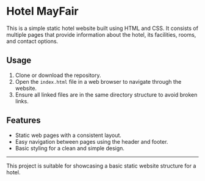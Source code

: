 # Hotel MayFair

This is a simple static hotel website built using HTML and CSS. It consists of multiple pages that provide information about the hotel, its facilities, rooms, and contact options.

## Usage

1. Clone or download the repository.
2. Open the `index.html` file in a web browser to navigate through the website.
3. Ensure all linked files are in the same directory structure to avoid broken links.

## Features

- Static web pages with a consistent layout.
- Easy navigation between pages using the header and footer.
- Basic styling for a clean and simple design.

---

This project is suitable for showcasing a basic static website structure for a hotel.
